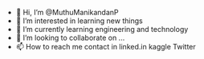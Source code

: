- 👋 Hi, I’m @MuthuManikandanP
- 👀 I’m interested in learning new things
- 🌱 I’m currently learning engineering and technology 
- 💞️ I’m looking to collaborate on ...
- 📫 How to reach me contact in linked.in kaggle Twitter

<!---
MuthuManikandanP/MuthuManikandanP is a ✨ special ✨ repository because its `README.md` (this file) appears on your GitHub profile.
You can click the Preview link to take a look at your changes.
--->

